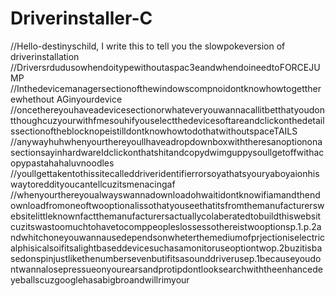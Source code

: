 # Driverinstaller-C

//Hello-destinyschild, I write this to tell you the slowpokeversion of driverinstallation
//Driversrdudusowhendoitypewithoutaspac3eandwhendoineedtoFORCEJUMP
//Inthedevicemanagersectionofthewindowscompnoidontknowhowtogettherewhethout AGinyourdevice
//oncethereyouhaveadevicesectionorwhateveryouwannacallitbetthatyoudontthoughcuzyourwithfmesouhifyouselectthedevicesoftareandclickonthedetailssectionoftheblocknopeistilldontknowhowtodothatwithoutspaceTAILS
//anywayhuhwhenyourthereyoullhaveadropdownboxwiththeresanoptiononasectionsayinhardwareIdclickonthatshitandcopydwimguppysoullgetoffwithacopypastahahaluvnoodles
//youllgettakentothissitecalleddriveridentifierrorsoyathatsyouryaboyaionhiswaytoreddityoucantellcuzitsmenacingaf
//whenyourthereyoualwayswannadownloadohwaitidontknowifiamandthendownloadfromoneoftwooptionalissothatyouseethatitsfromthemanufacturerswebsitelittleknownfactthemanufacturersactuallycolaberatedtobuildthiswebsitcuzitswastoomuchtohavetocomppeopleslossessothereistwooptionsp.1.p.2andwhitchoneyouwannausedependsonwheterthemediumofprjectioniselectricalphisicalsoifitsalightbaseddevicesuchasamonitoruseoptiontwop.2buzitisbasedonspinjustlikethenumbersevenbutifitsasounddriverusep.1becauseyoudontwannalosepressueonyourearsandprotipdontlooksearchwiththeenhancedeyeballscuzgooglehasabigbroandwillrimyour
